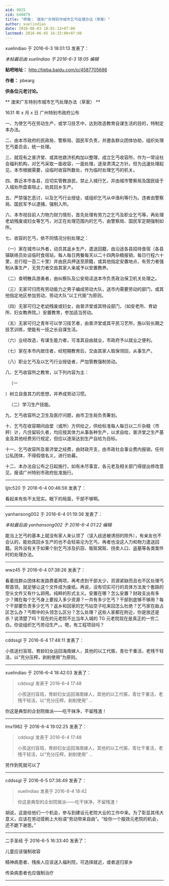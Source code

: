 ```yaml
---
aid: 9025
zid: 648879
title: "转载： 澳宋广东特别市城市乞丐处理办法（草案）"
author: xuelindiao
date: 2016-06-03 18:01:13+07:00
lastmod: 2016-06-05 16:33:00+07:00
---
```


xuelindiao 于 2016-6-3 18:01:13 发表了：

_本帖最后由 xuelindiao 于 2016-6-3 18:05 编辑_

**贴吧地址：**
http://tieba.baidu.com/p/4587705686

**作者：**
pbearg

**供各位元老讨论。**

**
澳宋广东特别市城市乞丐处理办法（草案）
**

1631 年 x 月 x 日 广州特别市政府公布

一、为使乞丐在劳动生产，或学习技艺中，达到改造教育自谋生活的目的，特制定本办法。

二、由本市政府的民政局、警察局、国民军负责，并邀各群众团体协助，组织处理乞丐委员会，统一处理。

三、就现有之普济堂、或其他救济机构加以整理，成立乞丐收容所，作为一常设社会福利机构，对乞丐采取一面收容，一面处理，逐渐肃清之方针。但为迅速处理起见，本市根据需要，设临时收容所数处，作为临时处理乞丐的机关。

四、靠近本市各县，应切实管教游民，禁止入城行乞，并由城市警察局及国民级于入城处所盘查阻止，劝其回乡生产。

五、严禁强乞恶讨，以及乞丐行业授徒，或组织乞丐从中渔利等行为。违者由警察局、国民军予以逮捕，强制入所。

六、本市视目前人力物力财力情形，首先处理有劳力之乞丐及职业乞丐等，再处理老幼残废或妇女等乞丐，对正在处理范围内的乞丐，由警察局、国民军定期强制如所。

七、收容的乞丐，依不同情况分别处理之：

（一）家在城市以外者，动员其返乡生产，遣送回籍，由沿途各县招待食宿（各县镇联络员处设临时食宿站，每人每日两餐每天以二十四两杂粮报销，每日行程六十里，总行程一百二十里）并由民兵押送至原籍，或其他指定安置地点，有劳力者强制从事生产，无劳力者交由其家人亲戚予以安置教养。

（二）查明散兵游勇者，由纠察队及公安局迳送本市负责政治保卫机关处理之。

（三）无家可归而有劳动能力之男子编成劳动大队，送市内需要劳动的部门，或其他指定地区参加劳动，劳动大队“以工代赈”为原则。

（四）无家可归之老幼残废或妇女，由普济堂或其特设部门，（如安老所、育幼所、妇女教养院。）安置教育，参加适当劳动。

（五）无家可归之青年可以学习技艺者，由普济堂或其平民习艺所，施以较长期之技艺训练，使能有一技之长自谋生活。

（六）业经改造，有谋生能力者，可准其自由就业，市政府予以就业之便利。

（七）家在本市内居住者，经短期教育后，交由其家人取保领回，从事生产。

（八）职业乞丐及以乞丐行业授徒者，严加管教强制劳动。

八、乞丐收容所之教育，以下列内容为主：

&nbsp;&nbsp;
（一

）树立自食其力的思想，并养成劳动习惯。

&nbsp; &nbsp;（二）学习生产技能。

九、乞丐收容所之卫生及医疗问题，由市卫生局负责筹划。

十、乞丐在收容期间由堂（或所）方供给之，供给标准每人每日以二斤杂粮（市秤）计，凡住留较久者，均应按其体力从事各种生产，以求自给，普济堂之生产基金及其他经费另行规定，但应以逐渐达到生产自给为目标。

十一、乞丐收容所及普济堂之经费，由财政开支，由市政社会事业费内报销，任何公私团体，不得假借名义，进行劝募。

十二、本办法自公布之日起施行，如有未尽事宜，各元老及相关部门得提出修改意见，报请广州特别市政府批准施行。

---

ljjtc520 于 2016-6-4 00:46:59 发表了：

看起来有些不太现实。眼下的局面，干部不够啊。

---

yanhansong002 于 2016-6-4 01:19:38 发表了：

_本帖最后由 yanhansong002 于 2016-6-4 01:22 编辑_

能当上乞丐的基本上就没有家人来认领了（误入歧途被诱拐的除外），有亲友也不会认的，能劝其回乡生产的也不会轻易沦为乞丐，再者也没这人力和物力遣送回籍。另外没有关于如果个别乞丐涉及扒窃、贩赃窝赃、拐卖人口、盗墓等各类案件时的处理办法。

---

wwz45 于 2016-6-4 07:38:26 发表了：

看着找群众团体和发路费着两项，再考虑到干部太少，资源紧缺而且也不区处理丐帮首领。就足够让这个文件成为废纸。再说，没有切实可行的具体方法发个套路的空头文件又有什么卵用。纯粹的形式主义。安置在哪？怎么安置？财政支出有多少？摊在每个乞丐身上要投入多少资源？一共有多少乞丐？干部到底够不够用？每个干部要负责多少乞丐？返乡和回家的乞丐钻空子吃来回怎么杜绝？乞丐家在敌占区怎么办？丐帮中的头领怎么区分？怎么处理？这些人家都在附近，你是放还是杀？说清楚了吗？现在的元老院不比当年入城的 TG 元老院现在是真正的一穷二白。你说组织乞丐劳动生产。。嗯，有工程项目吗？

---

cddssgl 于 2016-6-4 17:48:11 发表了：

小孩送扫盲班，育龄妇女运回海南嫁人，其他的以工代赈，青壮干重活，老残干轻活，以“充分压榨，剥削使用”为原则。

---

xuelindiao 于 2016-6-4 18:42:03 发表了：

> cddssgl 发表于 2016-6-4 17:48
>
> 小孩送扫盲班，育龄妇女运回海南嫁人，其他的以工代赈，青壮干重活，老残干轻活，以“充分压榨，剥削使用” ...

你这是典型的企划院做派——吃干抹净，不留残渣！

---

lmx1982 于 2016-6-4 19:02:25 发表了：

> cddssgl 发表于 2016-6-4 17:48
>
> 小孩送扫盲班，育龄妇女运回海南嫁人，其他的以工代赈，青壮干重活，老残干轻活，以“充分压榨，剥削使用” ...

劳作到死就可以了

---

cddssgl 于 2016-6-5 07:38:49 发表了：

> xuelindiao 发表于 2016-6-4 18:42
>
> 你这是典型的企划院做派——吃干抹净，不留残渣！

胡说，这是给他们一个机会，参与到建设元老院大业的工作中来。为了彰显其伟大意义，应该在劳动营刷上大标语“劳动带来自由”。“给你一个报效元老院的机会，还不跪下谢恩。”

---

二手圣经 于 2016-6-5 16:33:40 发表了：

儿童应该强制收容

精神病患者、残疾人应该送入福利院，可选择就近，或者送归家乡

传染病患者也应强制治疗

---
